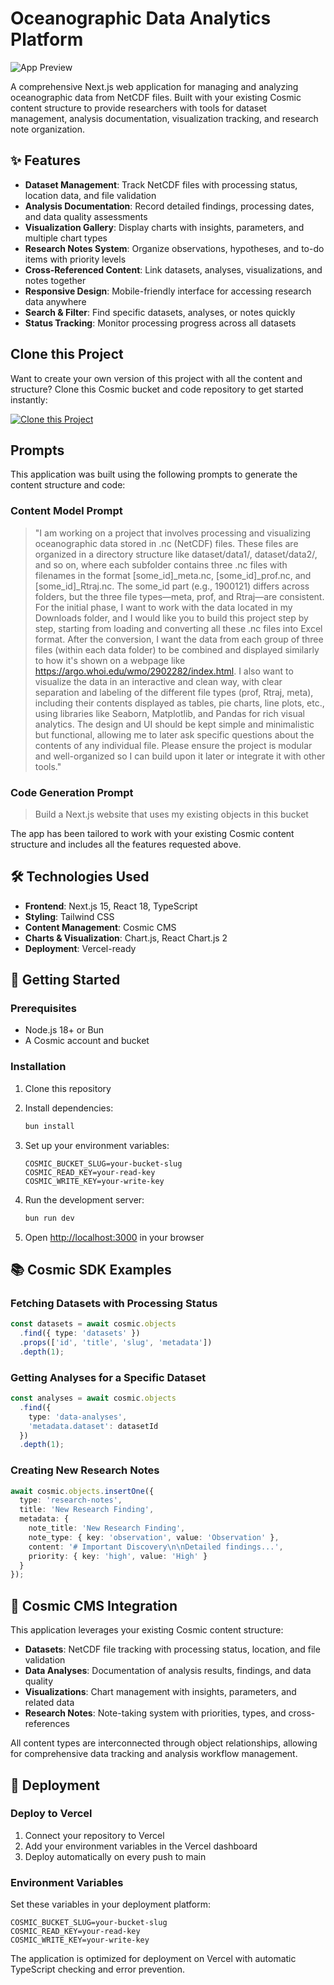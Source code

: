 # Oceanographic Data Analytics Platform

![App Preview](https://images.unsplash.com/photo-1551288049-bebda4e38f71?w=1200&h=300&fit=crop&auto=format)

A comprehensive Next.js web application for managing and analyzing oceanographic data from NetCDF files. Built with your existing Cosmic content structure to provide researchers with tools for dataset management, analysis documentation, visualization tracking, and research note organization.

## ✨ Features

- **Dataset Management**: Track NetCDF files with processing status, location data, and file validation
- **Analysis Documentation**: Record detailed findings, processing dates, and data quality assessments  
- **Visualization Gallery**: Display charts with insights, parameters, and multiple chart types
- **Research Notes System**: Organize observations, hypotheses, and to-do items with priority levels
- **Cross-Referenced Content**: Link datasets, analyses, visualizations, and notes together
- **Responsive Design**: Mobile-friendly interface for accessing research data anywhere
- **Search & Filter**: Find specific datasets, analyses, or notes quickly
- **Status Tracking**: Monitor processing progress across all datasets

## Clone this Project

Want to create your own version of this project with all the content and structure? Clone this Cosmic bucket and code repository to get started instantly:

[![Clone this Project](https://img.shields.io/badge/Clone%20this%20Project-29abe2?style=for-the-badge&logo=cosmic&logoColor=white)](https://app.cosmicjs.com/projects/new?clone_bucket=68c8113bfe0840663f64f5dd&clone_repository=68c8159ffe0840663f64f611)

## Prompts

This application was built using the following prompts to generate the content structure and code:

### Content Model Prompt

> "I am working on a project that involves processing and visualizing oceanographic data stored in .nc (NetCDF) files. These files are organized in a directory structure like dataset/data1/, dataset/data2/, and so on, where each subfolder contains three .nc files with filenames in the format [some_id]_meta.nc, [some_id]_prof.nc, and [some_id]_Rtraj.nc. The some_id part (e.g., 1900121) differs across folders, but the three file types—meta, prof, and Rtraj—are consistent. For the initial phase, I want to work with the data located in my Downloads folder, and I would like you to build this project step by step, starting from loading and converting all these .nc files into Excel format. After the conversion, I want the data from each group of three files (within each data folder) to be combined and displayed similarly to how it's shown on a webpage like https://argo.whoi.edu/wmo/2902282/index.html. I also want to visualize the data in an interactive and clean way, with clear separation and labeling of the different file types (prof, Rtraj, meta), including their contents displayed as tables, pie charts, line plots, etc., using libraries like Seaborn, Matplotlib, and Pandas for rich visual analytics. The design and UI should be kept simple and minimalistic but functional, allowing me to later ask specific questions about the contents of any individual file. Please ensure the project is modular and well-organized so I can build upon it later or integrate it with other tools."

### Code Generation Prompt

> Build a Next.js website that uses my existing objects in this bucket

The app has been tailored to work with your existing Cosmic content structure and includes all the features requested above.

## 🛠 Technologies Used

- **Frontend**: Next.js 15, React 18, TypeScript
- **Styling**: Tailwind CSS
- **Content Management**: Cosmic CMS
- **Charts & Visualization**: Chart.js, React Chart.js 2
- **Deployment**: Vercel-ready

## 🚀 Getting Started

### Prerequisites

- Node.js 18+ or Bun
- A Cosmic account and bucket

### Installation

1. Clone this repository
2. Install dependencies:
   ```bash
   bun install
   ```

3. Set up your environment variables:
   ```env
   COSMIC_BUCKET_SLUG=your-bucket-slug
   COSMIC_READ_KEY=your-read-key
   COSMIC_WRITE_KEY=your-write-key
   ```

4. Run the development server:
   ```bash
   bun run dev
   ```

5. Open [http://localhost:3000](http://localhost:3000) in your browser

## 📚 Cosmic SDK Examples

### Fetching Datasets with Processing Status
```typescript
const datasets = await cosmic.objects
  .find({ type: 'datasets' })
  .props(['id', 'title', 'slug', 'metadata'])
  .depth(1);
```

### Getting Analyses for a Specific Dataset
```typescript
const analyses = await cosmic.objects
  .find({ 
    type: 'data-analyses',
    'metadata.dataset': datasetId 
  })
  .depth(1);
```

### Creating New Research Notes
```typescript
await cosmic.objects.insertOne({
  type: 'research-notes',
  title: 'New Research Finding',
  metadata: {
    note_title: 'New Research Finding',
    note_type: { key: 'observation', value: 'Observation' },
    content: '# Important Discovery\n\nDetailed findings...',
    priority: { key: 'high', value: 'High' }
  }
});
```

## 🎯 Cosmic CMS Integration

This application leverages your existing Cosmic content structure:

- **Datasets**: NetCDF file tracking with processing status, location, and file validation
- **Data Analyses**: Documentation of analysis results, findings, and data quality
- **Visualizations**: Chart management with insights, parameters, and related data
- **Research Notes**: Note-taking system with priorities, types, and cross-references

All content types are interconnected through object relationships, allowing for comprehensive data tracking and analysis workflow management.

## 🚀 Deployment

### Deploy to Vercel

1. Connect your repository to Vercel
2. Add your environment variables in the Vercel dashboard
3. Deploy automatically on every push to main

### Environment Variables

Set these variables in your deployment platform:

```env
COSMIC_BUCKET_SLUG=your-bucket-slug
COSMIC_READ_KEY=your-read-key
COSMIC_WRITE_KEY=your-write-key
```

The application is optimized for deployment on Vercel with automatic TypeScript checking and error prevention.
<!-- README_END -->